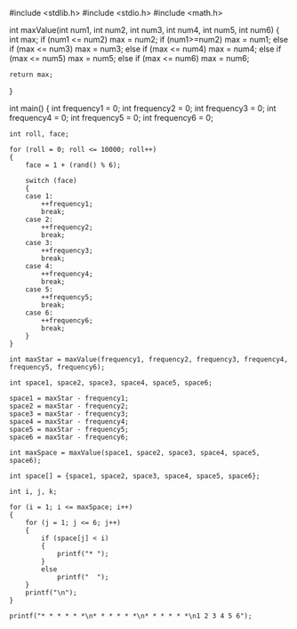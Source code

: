 #include <stdlib.h>
#include <stdio.h>
#include <math.h>

int maxValue(int num1, int num2, int num3, int num4, int num5, int num6)
{
	int max;
	if (num1 <= num2)
		max = num2;
	if (num1>=num2)
		max = num1;
	else if (max <= num3)
		max = num3;
	else if (max <= num4)
		max = num4;
	else if (max <= num5)
		max = num5;
	else if (max <= num6)
		max = num6;
	
	return max;
}


int main()
{
	int frequency1 = 0;
	int frequency2 = 0;
	int frequency3 = 0;
	int frequency4 = 0;
	int frequency5 = 0;
	int frequency6 = 0;

	int roll, face;

	for (roll = 0; roll <= 10000; roll++)
	{
		face = 1 + (rand() % 6);

		switch (face)
		{
		case 1:
			++frequency1;
			break;
		case 2:
			++frequency2;
			break;
		case 3:
			++frequency3;
			break;
		case 4:
			++frequency4;
			break;
		case 5:
			++frequency5;
			break;
		case 6:
			++frequency6;
			break;
		}
	}

	int maxStar = maxValue(frequency1, frequency2, frequency3, frequency4, frequency5, frequency6);

	int space1, space2, space3, space4, space5, space6;

	space1 = maxStar - frequency1;
	space2 = maxStar - frequency2;
	space3 = maxStar - frequency3;
	space4 = maxStar - frequency4;
	space5 = maxStar - frequency5;
	space6 = maxStar - frequency6;
	
	int maxSpace = maxValue(space1, space2, space3, space4, space5, space6);

	int space[] = {space1, space2, space3, space4, space5, space6};
	
	int i, j, k;

	for (i = 1; i <= maxSpace; i++)
	{
		for (j = 1; j <= 6; j++)
		{
			if (space[j] < i)
			{
				printf("* ");
			}
			else
				printf("  ");
		}
		printf("\n");
	}

	printf("* * * * * *\n* * * * * *\n* * * * * *\n1 2 3 4 5 6");
